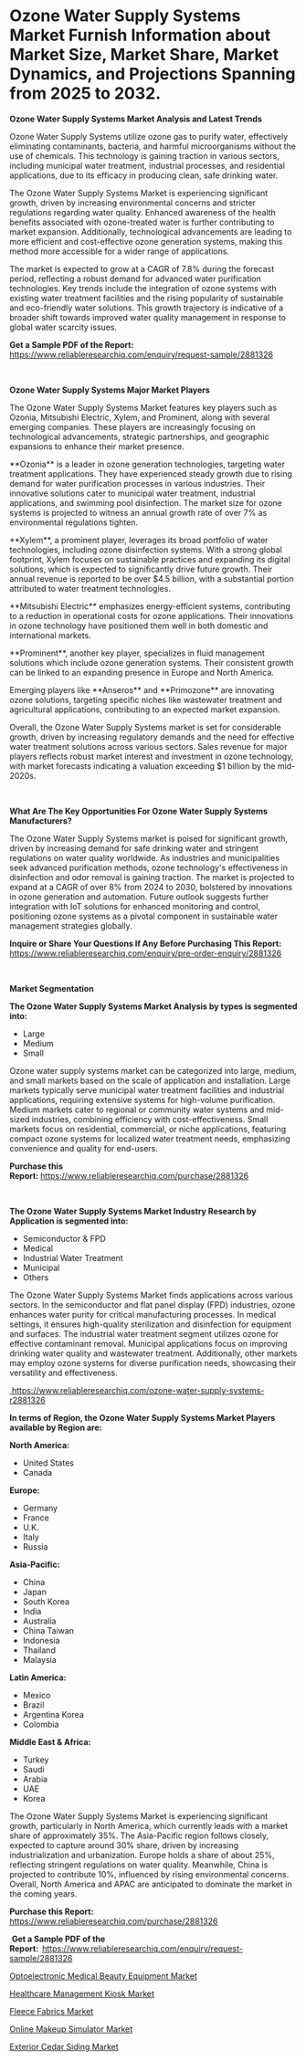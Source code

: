 <p><h1>Ozone Water Supply Systems Market Furnish Information about Market Size, Market Share, Market Dynamics, and Projections Spanning from 2025 to 2032.</h1></p><p><strong>Ozone Water Supply Systems Market Analysis and Latest Trends</strong></p>
<p><p>Ozone Water Supply Systems utilize ozone gas to purify water, effectively eliminating contaminants, bacteria, and harmful microorganisms without the use of chemicals. This technology is gaining traction in various sectors, including municipal water treatment, industrial processes, and residential applications, due to its efficacy in producing clean, safe drinking water.</p><p>The Ozone Water Supply Systems Market is experiencing significant growth, driven by increasing environmental concerns and stricter regulations regarding water quality. Enhanced awareness of the health benefits associated with ozone-treated water is further contributing to market expansion. Additionally, technological advancements are leading to more efficient and cost-effective ozone generation systems, making this method more accessible for a wider range of applications.</p><p>The market is expected to grow at a CAGR of 7.8% during the forecast period, reflecting a robust demand for advanced water purification technologies. Key trends include the integration of ozone systems with existing water treatment facilities and the rising popularity of sustainable and eco-friendly water solutions. This growth trajectory is indicative of a broader shift towards improved water quality management in response to global water scarcity issues.</p></p>
<p><strong>Get a Sample PDF of the Report:&nbsp;</strong> <a href="https://www.reliableresearchiq.com/enquiry/request-sample/2881326?utm_campaign=1121&utm_medium=2&utm_source=Github&utm_content=ia&utm_term=12032025&utm_id=ozone-water-supply-systems">https://www.reliableresearchiq.com/enquiry/request-sample/2881326</a></p>
<p>&nbsp;</p>
<p><strong>Ozone Water Supply Systems Major Market Players</strong></p>
<p><p>The Ozone Water Supply Systems Market features key players such as Ozonia, Mitsubishi Electric, Xylem, and Prominent, along with several emerging companies. These players are increasingly focusing on technological advancements, strategic partnerships, and geographic expansions to enhance their market presence.</p><p>**Ozonia** is a leader in ozone generation technologies, targeting water treatment applications. They have experienced steady growth due to rising demand for water purification processes in various industries. Their innovative solutions cater to municipal water treatment, industrial applications, and swimming pool disinfection. The market size for ozone systems is projected to witness an annual growth rate of over 7% as environmental regulations tighten.</p><p>**Xylem**, a prominent player, leverages its broad portfolio of water technologies, including ozone disinfection systems. With a strong global footprint, Xylem focuses on sustainable practices and expanding its digital solutions, which is expected to significantly drive future growth. Their annual revenue is reported to be over $4.5 billion, with a substantial portion attributed to water treatment technologies.</p><p>**Mitsubishi Electric** emphasizes energy-efficient systems, contributing to a reduction in operational costs for ozone applications. Their innovations in ozone technology have positioned them well in both domestic and international markets.</p><p>**Prominent**, another key player, specializes in fluid management solutions which include ozone generation systems. Their consistent growth can be linked to an expanding presence in Europe and North America.</p><p>Emerging players like **Anseros** and **Primozone** are innovating ozone solutions, targeting specific niches like wastewater treatment and agricultural applications, contributing to an expected market expansion.</p><p>Overall, the Ozone Water Supply Systems market is set for considerable growth, driven by increasing regulatory demands and the need for effective water treatment solutions across various sectors. Sales revenue for major players reflects robust market interest and investment in ozone technology, with market forecasts indicating a valuation exceeding $1 billion by the mid-2020s.</p></p>
<p>&nbsp;</p>
<p><strong>What Are The Key Opportunities For Ozone Water Supply Systems Manufacturers?</strong></p>
<p><p>The Ozone Water Supply Systems market is poised for significant growth, driven by increasing demand for safe drinking water and stringent regulations on water quality worldwide. As industries and municipalities seek advanced purification methods, ozone technology's effectiveness in disinfection and odor removal is gaining traction. The market is projected to expand at a CAGR of over 8% from 2024 to 2030, bolstered by innovations in ozone generation and automation. Future outlook suggests further integration with IoT solutions for enhanced monitoring and control, positioning ozone systems as a pivotal component in sustainable water management strategies globally.</p></p>
<p><strong>Inquire or Share Your Questions If Any Before Purchasing This Report:</strong> <a href="https://www.reliableresearchiq.com/enquiry/pre-order-enquiry/2881326?utm_campaign=1121&utm_medium=2&utm_source=Github&utm_content=ia&utm_term=12032025&utm_id=ozone-water-supply-systems">https://www.reliableresearchiq.com/enquiry/pre-order-enquiry/2881326</a></p>
<p>&nbsp;</p>
<p><strong>Market Segmentation</strong></p>
<p><strong>The Ozone Water Supply Systems Market Analysis by types is segmented into:</strong></p>
<p><ul><li>Large</li><li>Medium</li><li>Small</li></ul></p>
<p><p>Ozone water supply systems market can be categorized into large, medium, and small markets based on the scale of application and installation. Large markets typically serve municipal water treatment facilities and industrial applications, requiring extensive systems for high-volume purification. Medium markets cater to regional or community water systems and mid-sized industries, combining efficiency with cost-effectiveness. Small markets focus on residential, commercial, or niche applications, featuring compact ozone systems for localized water treatment needs, emphasizing convenience and quality for end-users.</p></p>
<p><strong>Purchase this Report:&nbsp;</strong><a href="https://www.reliableresearchiq.com/purchase/2881326?utm_campaign=1121&utm_medium=2&utm_source=Github&utm_content=ia&utm_term=12032025&utm_id=ozone-water-supply-systems">https://www.reliableresearchiq.com/purchase/2881326</a></p>
<p>&nbsp;</p>
<p><strong>The Ozone Water Supply Systems Market Industry Research by Application is segmented into:</strong></p>
<p><ul><li>Semiconductor & FPD</li><li>Medical</li><li>Industrial Water Treatment</li><li>Municipal</li><li>Others</li></ul></p>
<p><p>The Ozone Water Supply Systems Market finds applications across various sectors. In the semiconductor and flat panel display (FPD) industries, ozone enhances water purity for critical manufacturing processes. In medical settings, it ensures high-quality sterilization and disinfection for equipment and surfaces. The industrial water treatment segment utilizes ozone for effective contaminant removal. Municipal applications focus on improving drinking water quality and wastewater treatment. Additionally, other markets may employ ozone systems for diverse purification needs, showcasing their versatility and effectiveness.</p></p>
<p><a href="https://www.reliableresearchiq.com/ozone-water-supply-systems-r2881326?utm_campaign=1121&utm_medium=2&utm_source=Github&utm_content=ia&utm_term=12032025&utm_id=ozone-water-supply-systems">&nbsp;https://www.reliableresearchiq.com/ozone-water-supply-systems-r2881326</a></p>
<p><strong>In terms of Region, the Ozone Water Supply Systems Market Players available by Region are:</strong></p>
<p>
    <p> <strong> North America: </strong>
        <ul>
            <li>United States</li>
            <li>Canada</li>
        </ul>
        </p> 
    <p> <strong> Europe: </strong>
        <ul>
            <li>Germany</li>
            <li>France</li>
            <li>U.K.</li>
            <li>Italy</li>
            <li>Russia</li>
        </ul>
        </p> 
    <p> <strong> Asia-Pacific: </strong>
        <ul>
            <li>China</li>
            <li>Japan</li>
            <li>South Korea</li>
            <li>India</li>
            <li>Australia</li>
            <li>China Taiwan</li>
            <li>Indonesia</li>
            <li>Thailand</li>
            <li>Malaysia</li>
        </ul>
        </p> 
    <p> <strong> Latin America: </strong>
        <ul>
            <li>Mexico</li>
            <li>Brazil</li>
            <li>Argentina Korea</li>
            <li>Colombia</li>
        </ul>
        </p> 
    <p> <strong> Middle East & Africa: </strong>
        <ul>
            <li>Turkey</li>
            <li>Saudi</li>
            <li>Arabia</li>
            <li>UAE</li>
            <li>Korea</li>
        </ul>
    </p>
    </p>
<p><p>The Ozone Water Supply Systems Market is experiencing significant growth, particularly in North America, which currently leads with a market share of approximately 35%. The Asia-Pacific region follows closely, expected to capture around 30% share, driven by increasing industrialization and urbanization. Europe holds a share of about 25%, reflecting stringent regulations on water quality. Meanwhile, China is projected to contribute 10%, influenced by rising environmental concerns. Overall, North America and APAC are anticipated to dominate the market in the coming years.</p></p>
<p><strong>Purchase this Report: </strong><a href="https://www.reliableresearchiq.com/purchase/2881326?utm_campaign=1121&utm_medium=2&utm_source=Github&utm_content=ia&utm_term=12032025&utm_id=ozone-water-supply-systems">https://www.reliableresearchiq.com/purchase/2881326</a></p>
<p>&nbsp;<strong>Get a Sample PDF of the Report:&nbsp;&nbsp;</strong><a href="https://www.reliableresearchiq.com/enquiry/request-sample/2881326?utm_campaign=1121&utm_medium=2&utm_source=Github&utm_content=ia&utm_term=12032025&utm_id=ozone-water-supply-systems">https://www.reliableresearchiq.com/enquiry/request-sample/2881326</a></p>
<p><strong></strong></p>
<p><p><a href="https://github.com/dumanelina6v/Market-Research-Report-List-1/blob/main/optoelectronic-medical-beauty-equipment-market.md?utm_campaign=1121&utm_medium=2&utm_source=Github&utm_content=ia&utm_term=12032025&utm_id=ozone-water-supply-systems">Optoelectronic Medical Beauty Equipment Market</a></p><p><a href="https://github.com/welfmimon/Market-Research-Report-List-1/blob/main/healthcare-management-kiosk-market.md?utm_campaign=1121&utm_medium=2&utm_source=Github&utm_content=ia&utm_term=12032025&utm_id=ozone-water-supply-systems">Healthcare Management Kiosk Market</a></p><p><a href="https://github.com/khifzaba/Market-Research-Report-List-1/blob/main/fleece-fabrics-market.md?utm_campaign=1121&utm_medium=2&utm_source=Github&utm_content=ia&utm_term=12032025&utm_id=ozone-water-supply-systems">Fleece Fabrics Market</a></p><p><a href="https://github.com/spineamosa0e/Market-Research-Report-List-1/blob/main/online-makeup-simulator-market.md?utm_campaign=1121&utm_medium=2&utm_source=Github&utm_content=ia&utm_term=12032025&utm_id=ozone-water-supply-systems">Online Makeup Simulator Market</a></p><p><a href="https://github.com/dekamrapinq1/Market-Research-Report-List-1/blob/main/exterior-cedar-siding-market.md?utm_campaign=1121&utm_medium=2&utm_source=Github&utm_content=ia&utm_term=12032025&utm_id=ozone-water-supply-systems">Exterior Cedar Siding Market</a></p></p>